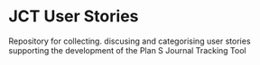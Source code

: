 # JCT User Stories
Repository for collecting. discusing and categorising user stories supporting the development of the Plan S Journal Tracking Tool
